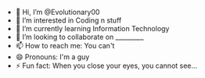 - 👋 Hi, I’m @Evolutionary00
- 👀 I’m interested in Coding n stuff
- 🌱 I’m currently learning Information Technology
- 💞️ I’m looking to collaborate on _________
- 📫 How to reach me: You can't
- 😄 Pronouns: I'm a guy
- ⚡ Fun fact: When you close your eyes, you cannot see...

<!---
Evolutionary00/Evolutionary00 is a ✨ special ✨ repository because its `README.md` (this file) appears on your GitHub profile.
You can click the Preview link to take a look at your changes.
--->
